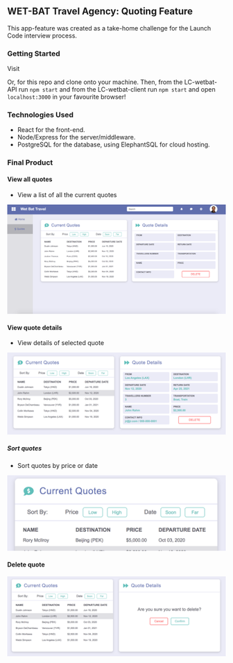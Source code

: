 ## WET-BAT Travel Agency: Quoting Feature

This app-feature was created as a take-home challenge for the Launch Code interview process.

### Getting Started

Visit 

Or, for this repo and clone onto your machine. Then, from the LC-wetbat-API run `npm start` and from the LC-wetbat-client run `npm start` and open `localhost:3000` in your favourite browser!

### Technologies Used

* React for the front-end.
* Node/Express for the server/middleware.
* PostgreSQL for the database, using ElephantSQL for cloud hosting.

### Final Product

#### View all quotes

* View a list of all the current quotes

![screenshot of quotes list](https://github.com/mgibby91/LC-takehome/blob/master/screenshots/WB-quotes-list.png?raw=true)

#### View quote details

* View details of selected quote

![screenshot of quote details](https://github.com/mgibby91/LC-takehome/blob/master/screenshots/WB-quotes-view.png?raw=true)

##### Sort quotes

* Sort quotes by price or date

![screenshot of sorting quotes](https://github.com/mgibby91/LC-takehome/blob/master/screenshots/WB-quotes-sort.png?raw=true)

#### Delete quote

![screenshot of deleting quote](https://github.com/mgibby91/LC-takehome/blob/master/screenshots/WB-quotes-delete.png?raw=true)